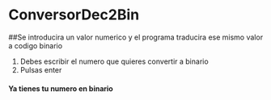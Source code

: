 # ConversorDec2Bin
##Se introducira un valor numerico y el programa traducira ese mismo valor a codigo binario
1. Debes escribir el numero que quieres convertir a binario
2. Pulsas enter
#### Ya tienes tu numero en binario